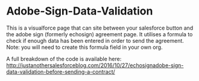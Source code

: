 # Adobe-Sign-Data-Validation

This is a visualforce page that can site between your salesforce button and the adobe sign (formerly echosign) agreement page.
It utilises a formula to check if enough data has been entered in order to send the agreement. Note: you will need to create this formula field in your own org.

A full breakdown of the code is available here: 
http://justanothersalesforceblog.com/2016/10/27/echosignadobe-sign-data-validation-before-sending-a-contract/
